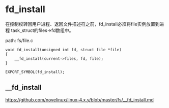 fd_install
========================================

在控制权转回用户进程、返回文件描述符之前，fd_install必须将file实例放置到进程
task_struct的files->fd数组中。

path: fs/file.c
```
void fd_install(unsigned int fd, struct file *file)
{
    __fd_install(current->files, fd, file);
}

EXPORT_SYMBOL(fd_install);
```

__fd_install
----------------------------------------

https://github.com/novelinux/linux-4.x.y/blob/master/fs/__fd_install.md
